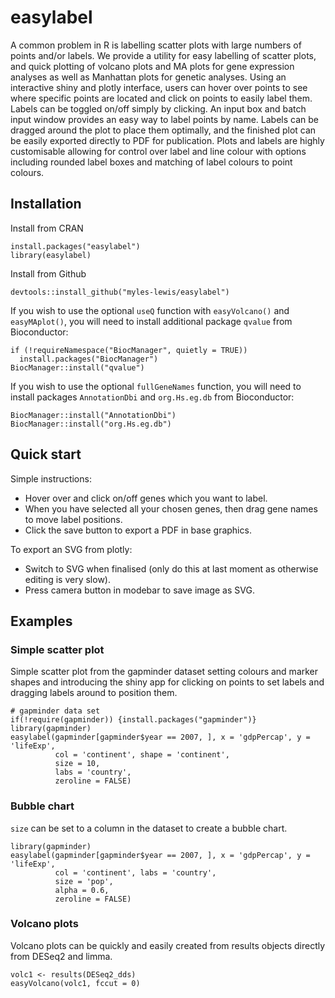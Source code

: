 # easylabel

A common problem in R is labelling scatter plots with large numbers of points
and/or labels. We provide a utility for easy labelling of scatter plots, and 
quick plotting of volcano plots and MA plots for gene expression analyses as 
well as Manhattan plots for genetic analyses. Using an interactive shiny 
and plotly interface, users can hover over points to see where specific points 
are located and click on points to easily label them. Labels can be toggled 
on/off simply by clicking. An input box and batch input window provides an easy 
way to label points by name. Labels can be dragged around the plot to place 
them optimally, and the finished plot can be easily exported directly to PDF 
for publication. Plots and labels are highly customisable allowing for control 
over label and line colour with options including rounded label boxes and 
matching of label colours to point colours.

## Installation

Install from CRAN
```
install.packages("easylabel")
library(easylabel)
```

Install from Github
```
devtools::install_github("myles-lewis/easylabel")
```

If you wish to use the optional `useQ` function with `easyVolcano()` and 
`easyMAplot()`, you will need to install additional package `qvalue` from 
Bioconductor:
```
if (!requireNamespace("BiocManager", quietly = TRUE))
  install.packages("BiocManager")
BiocManager::install("qvalue")
```

If you wish to use the optional `fullGeneNames` function, you will need to 
install packages `AnnotationDbi` and `org.Hs.eg.db` from Bioconductor:
```
BiocManager::install("AnnotationDbi")
BiocManager::install("org.Hs.eg.db")
```

## Quick start
Simple instructions:
* Hover over and click on/off genes which you want to label.
* When you have selected all your chosen genes, then drag gene names to move
  label positions.
* Click the save button to export a PDF in base graphics.

To export an SVG from plotly: 
* Switch to SVG when finalised (only do this at last moment as otherwise
  editing is very slow).
* Press camera button in modebar to save image as SVG.

## Examples
### Simple scatter plot
Simple scatter plot from the gapminder dataset setting colours and marker shapes 
and introducing the shiny app for clicking on points to set labels and dragging 
labels around to position them.

```
# gapminder data set
if(!require(gapminder)) {install.packages("gapminder")}
library(gapminder)
easylabel(gapminder[gapminder$year == 2007, ], x = 'gdpPercap', y = 'lifeExp',
          col = 'continent', shape = 'continent',
          size = 10,
          labs = 'country', 
          zeroline = FALSE)
```

### Bubble chart
`size` can be set to a column in the dataset to create a bubble chart.

```
library(gapminder)
easylabel(gapminder[gapminder$year == 2007, ], x = 'gdpPercap', y = 'lifeExp',
          col = 'continent', labs = 'country', 
          size = 'pop',
          alpha = 0.6,
          zeroline = FALSE)
```

### Volcano plots
Volcano plots can be quickly and easily created from results objects directly 
from DESeq2 and limma.

```
volc1 <- results(DESeq2_dds)
easyVolcano(volc1, fccut = 0)
```
